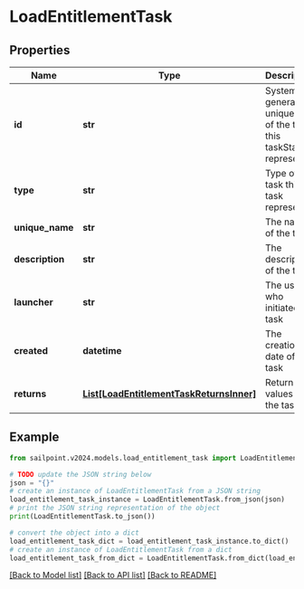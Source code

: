 # LoadEntitlementTask


## Properties

Name | Type | Description | Notes
------------ | ------------- | ------------- | -------------
**id** | **str** | System-generated unique ID of the task this taskStatus represents | [optional] 
**type** | **str** | Type of task this task represents | [optional] 
**unique_name** | **str** | The name of the task | [optional] 
**description** | **str** | The description of the task | [optional] 
**launcher** | **str** | The user who initiated the task | [optional] 
**created** | **datetime** | The creation date of the task | [optional] 
**returns** | [**List[LoadEntitlementTaskReturnsInner]**](LoadEntitlementTaskReturnsInner.md) | Return values from the task | [optional] 

## Example

```python
from sailpoint.v2024.models.load_entitlement_task import LoadEntitlementTask

# TODO update the JSON string below
json = "{}"
# create an instance of LoadEntitlementTask from a JSON string
load_entitlement_task_instance = LoadEntitlementTask.from_json(json)
# print the JSON string representation of the object
print(LoadEntitlementTask.to_json())

# convert the object into a dict
load_entitlement_task_dict = load_entitlement_task_instance.to_dict()
# create an instance of LoadEntitlementTask from a dict
load_entitlement_task_from_dict = LoadEntitlementTask.from_dict(load_entitlement_task_dict)
```
[[Back to Model list]](../README.md#documentation-for-models) [[Back to API list]](../README.md#documentation-for-api-endpoints) [[Back to README]](../README.md)


